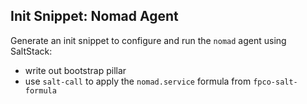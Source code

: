## Init Snippet: Nomad Agent

Generate an init snippet to configure and run the `nomad` agent
using SaltStack:

* write out bootstrap pillar
* use `salt-call` to apply the `nomad.service` formula from
  `fpco-salt-formula`

